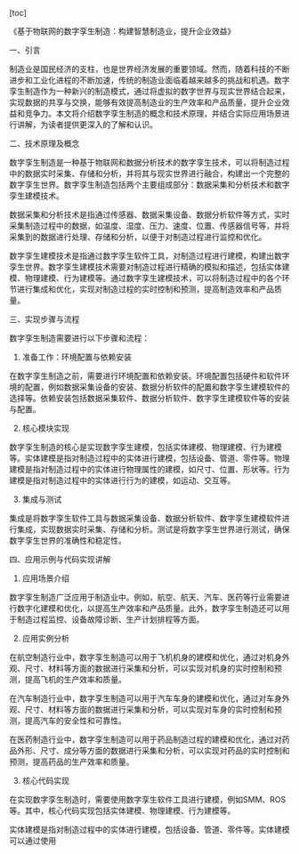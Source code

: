 
[toc]                    
                
                
《基于物联网的数字孪生制造：构建智慧制造业，提升企业效益》

一、引言

制造业是国民经济的支柱，也是世界经济发展的重要领域。然而，随着科技的不断进步和工业化进程的不断加速，传统的制造业面临着越来越多的挑战和机遇。数字孪生制造作为一种新兴的制造模式，通过将虚拟的数字世界与现实世界结合起来，实现数据的共享与交换，能够有效提高制造业的生产效率和产品质量，提升企业效益和竞争力。本文将介绍数字孪生制造的概念和技术原理，并结合实际应用场景进行讲解，为读者提供更深入的了解和认识。

二、技术原理及概念

数字孪生制造是一种基于物联网和数据分析技术的数字孪生技术，可以将制造过程中的数据实时采集、存储和分析，并将其与现实世界进行融合，构建出一个完整的数字孪生世界。数字孪生制造包括两个主要组成部分：数据采集和分析技术和数字孪生建模技术。

数据采集和分析技术是指通过传感器、数据采集设备、数据分析软件等方式，实时采集制造过程中的数据，如温度、湿度、压力、速度、位置、传感器信号等，并将采集到的数据进行处理、存储和分析，以便于对制造过程进行监控和优化。

数字孪生建模技术是指通过数字孪生软件工具，对制造过程进行建模，构建出数字孪生世界。数字孪生建模技术需要对制造过程进行精确的模拟和描述，包括实体建模、物理建模、行为建模等。通过数字孪生建模技术，可以将制造过程中的各个环节进行集成和优化，实现对制造过程的实时控制和预测，提高制造效率和产品质量。

三、实现步骤与流程

数字孪生制造需要进行以下步骤和流程：

1. 准备工作：环境配置与依赖安装

在数字孪生制造之前，需要进行环境配置和依赖安装。环境配置包括硬件和软件环境的配置，例如数据采集设备的安装、数据分析软件的配置和数字孪生建模软件的选择等。依赖安装包括数据采集软件、数据分析软件、数字孪生建模软件等的安装与配置。

2. 核心模块实现

数字孪生制造的核心是实现数字孪生建模，包括实体建模、物理建模、行为建模等。实体建模是指对制造过程中的实体进行建模，包括设备、管道、零件等。物理建模是指对制造过程中的实体进行物理属性的建模，如尺寸、位置、形状等。行为建模是指对制造过程中的实体进行行为的建模，如运动、交互等。

3. 集成与测试

集成是将数字孪生软件工具与数据采集设备、数据分析软件、数字孪生建模软件进行集成，实现数据实时采集、存储和分析。测试是将数字孪生世界进行测试，确保数字孪生世界的准确性和稳定性。

四、应用示例与代码实现讲解

1. 应用场景介绍

数字孪生制造广泛应用于制造业中。例如，航空、航天、汽车、医药等行业需要进行数字化建模和优化，以提高生产效率和产品质量。此外，数字孪生制造还可以用于制造过程监控、设备故障诊断、生产计划排程等方面。

2. 应用实例分析

在航空制造行业中，数字孪生制造可以用于飞机机身的建模和优化，通过对机身外观、尺寸、材料等方面的数据进行采集和分析，可以实现对机身的实时控制和预测，提高飞机的生产效率和质量。

在汽车制造行业中，数字孪生制造可以用于汽车车身的建模和优化，通过对车身外观、尺寸、材料等方面的数据进行采集和分析，可以实现对车身的实时控制和预测，提高汽车的安全性和可靠性。

在医药制造行业中，数字孪生制造可以用于药品制造过程的建模和优化，通过对药品外形、尺寸、成分等方面的数据进行采集和分析，可以实现对药品的实时控制和预测，提高药品的生产效率和质量。

3. 核心代码实现

在实现数字孪生制造时，需要使用数字孪生软件工具进行建模，例如SMM、ROS等。其中，核心代码实现包括实体建模、物理建模、行为建模等。

实体建模是指对制造过程中的实体进行建模，包括设备、管道、零件等。实体建模可以通过使用

